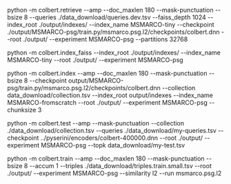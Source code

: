 python -m colbert.retrieve --amp --doc_maxlen 180 --mask-punctuation --bsize 8 --queries ./data_download/queries.dev.tsv --faiss_depth 1024 --index_root ./output/indexes/ --index_name MSMARCO-tiny --checkpoint ./output/MSMARCO-psg/train.py/msmarco.psg.l2/checkpoints/colbert.dnn --root ./output/ --experiment MSMARCO-psg --partitions 32768

python -m colbert.index_faiss --index_root ./output/indexes/ --index_name MSMARCO-tiny --root ./output/ --experiment MSMARCO-psg

python -m colbert.index --amp --doc_maxlen 180 --mask-punctuation --bsize 8 --checkpoint output/MSMARCO-psg/train.py/msmarco.psg.l2/checkpoints/colbert.dnn --collection data_download/collection.tsv --index_root output/indexes --index_name MSMARCO-fromscratch --root ./output/ --experiment MSMARCO-psg --chunksize 3

python -m colbert.test --amp --mask-punctuation --collection ./data_download/collection.tsv --queries ./data_download/my-queries.tsv --checkpoint ../pyserini/encoders/colbert-400000.dnn --root ./output/ --experiment MSMARCO-psg --topk data_download/my-test.tsv

python -m colbert.train --amp --doc_maxlen 180 --mask-punctuation --bsize 8 --accum 1 --triples ./data_download/triples.train.small.tsv --root ./output/ --experiment MSMARCO-psg --similarity l2 --run msmarco.psg.l2
